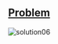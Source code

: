 [Problem](https://www.hackerrank.com/challenges/staircase/problem)
---
![solution06](https://user-images.githubusercontent.com/44196434/151678814-e8578ee4-0df1-4204-a147-b86d6b8e4f26.png)
